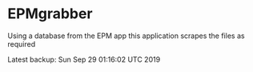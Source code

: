 # EPMgrabber
Using a database from the EPM app this application scrapes the files as required


Latest backup: Sun Sep 29 01:16:02 UTC 2019
